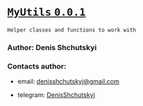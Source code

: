 # <u> [`MyUtils` `0.0.1`](https://github.com/Shchusia/MyUtils) </u>
```text
Helper classes and functions to work with
```
### Author: Denis Shchutskyi
### Contacts author:
+ email: denisshchutskyi@gmail.com
+ telegram: [DenisShchutskyi](https://t.me/DenisShchutskyi)